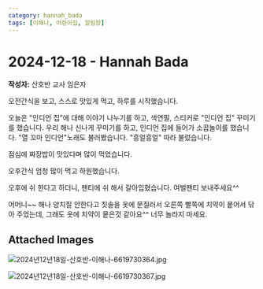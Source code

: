 ```yaml
---
category: hannah_bada
tags: [이해나, 어린이집, 알림장]
---
```


# 2024-12-18 - Hannah Bada

**작성자:** 산호반 교사 임은자  

오전간식을 보고, 스스로 맛있게 먹고, 하루를 시작했습니다.

오늘은 "인디언 집"에 대해 이야기 나누기를 하고,  색연필, 스티커로  "인디언 집" 꾸미기를 했습니다.  우리 해나 신나게 꾸미기를 하고, 인디언 집에 들어가 소꿉놀이를 했습니다. "열 꼬마 인디언"노래도 불러봤습니다. "흥얼흥얼" 따라 불렀습니다.

점심에 짜장밥이 맛있다며  많이 먹었습니다.

오후간식 엄청 많이 먹고 하원했습니다.

오후에 쉬 한다고 하더니, 팬티에 쉬 해서 갈아입혔습니다. 여벌팬티 보내주세요^^

어머니~~ 해나 양치질 안한다고 칫솔을 옷에 문질러서 오른쪽 빨쪽에 치약이 뭍어서 닦아 주었는데, 그래도 옷에 치약이 뭍은것 같아요^^ 너무 놀라지 마세요.

## Attached Images
![2024년12년18일-산호반-이해나-6619730364.jpg](https://feghi.github.io/assets/img/bada_photo/2024년12년18일-산호반-이해나-6619730364.jpg)

![2024년12년18일-산호반-이해나-6619730367.jpg](https://feghi.github.io/assets/img/bada_photo/2024년12년18일-산호반-이해나-6619730367.jpg)

